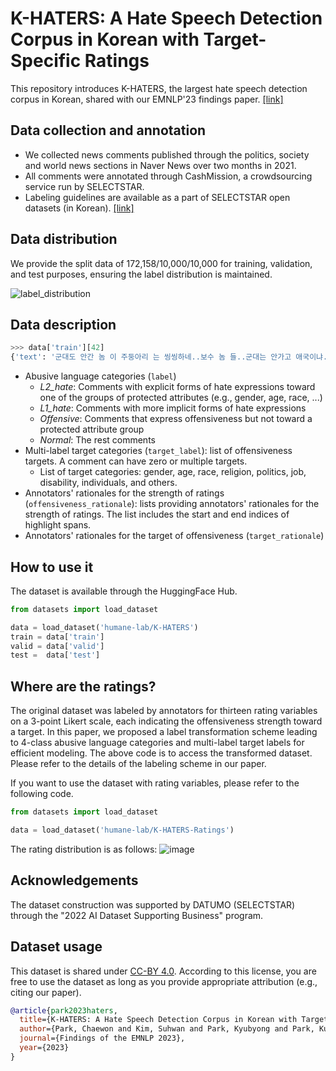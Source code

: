 # K-HATERS: A Hate Speech Detection Corpus in Korean with Target-Specific Ratings

This repository introduces K-HATERS, the largest hate speech detection corpus in Korean, shared with our EMNLP'23 findings paper. [[link]](https://arxiv.org/abs/2310.15439)

## Data collection and annotation

- We collected news comments published through the politics, society and world news sections in Naver News over two months in 2021.
- All comments were annotated through CashMission, a crowdsourcing service run by SELECTSTAR. 
- Labeling guidelines are available as a part of SELECTSTAR open datasets (in Korean). [[link]](https://open.selectstar.ai/ko/?page_id=5948)

## Data distribution

We provide the split data of 172,158/10,000/10,000 for training, validation, and test purposes, ensuring the label distribution is maintained.

![label_distribution](https://github.com/ssu-humane/K-HATERS/assets/76468616/d08aa6df-923c-4fcf-88ae-c322d39acbed)<br>

## Data description

```python
>>> data['train'][42]
{'text': '군대도 안간 놈 이 주둥아리 는 씽씽하네..보수 놈 들..군대는 안가고 애국이냐..#@이름#,#@이름#,', 'label': '1_hate', 'target_label': ['political'], 'offensiveness_rationale': [[7, 8], [11, 15], [27, 28]], 'target_rationale': [[24, 26], [46, 51], [52, 57]]}
```

- Abusive language categories (```label```)
  + *L2_hate*: Comments with explicit forms of hate expressions toward one of the groups of protected attributes (e.g., gender, age, race, ...)
  + *L1_hate*: Comments with more implicit forms of hate expressions
  + *Offensive*: Comments that express offensiveness but not toward a protected attribute group
  + *Normal*: The rest comments
- Multi-label target categories (```target_label```): list of offensiveness targets. A comment can have zero or multiple targets.
  + List of target categories: gender, age, race, religion, politics, job, disability, individuals, and others.
- Annotators' rationales for the strength of ratings (```offensiveness_rationale```): lists providing annotators' rationales for the strength of ratings. The list includes the start and end indices of highlight spans.
- Annotators' rationales for the target of offensiveness (```target_rationale```)

## How to use it
The dataset is available through the HuggingFace Hub. 

```python
from datasets import load_dataset

data = load_dataset('humane-lab/K-HATERS')
train = data['train']
valid = data['valid']
test =  data['test']
```

## Where are the ratings?
The original dataset was labeled by annotators for thirteen rating variables on a 3-point Likert scale, each indicating the offensiveness strength toward a target.
In this paper, we proposed a label transformation scheme leading to 4-class abusive language categories and multi-label target labels for efficient modeling.
The above code is to access the transformed dataset. Please refer to the details of the labeling scheme in our paper.

If you want to use the dataset with rating variables, please refer to the following code.
```python
from datasets import load_dataset

data = load_dataset('humane-lab/K-HATERS-Ratings')
```

The rating distribution is as follows:
![image](https://github.com/ssu-humane/K-HATERS/assets/80903024/b081c2e9-c81d-424b-b4c2-e6e57d4c1fb8)


## Acknowledgements

The dataset construction was supported by DATUMO (SELECTSTAR) through the "2022 AI Dataset Supporting Business" program.

## Dataset usage

This dataset is shared under [CC-BY 4.0](https://creativecommons.org/licenses/by/4.0/deed.en).
According to this license, you are free to use the dataset as long as you provide appropriate attribution (e.g., citing our paper).

```bibtex
@article{park2023haters,
  title={K-HATERS: A Hate Speech Detection Corpus in Korean with Target-Specific Ratings},
  author={Park, Chaewon and Kim, Suhwan and Park, Kyubyong and Park, Kunwoo},
  journal={Findings of the EMNLP 2023},
  year={2023}
}
```



